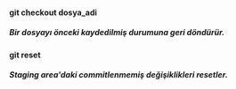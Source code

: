 #### git checkout dosya_adi  
##### <i>Bir dosyayı önceki kaydedilmiş durumuna geri döndürür. </i>  

#### git reset  
##### <i>Staging area'daki commitlenmemiş değişiklikleri resetler.</i>  
